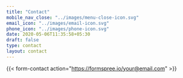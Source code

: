 ```yaml
---
title: "Contact"
mobile_nav_close: "../images/menu-close-icon.svg"
email_icon: "../images/email-icon.svg"
phone_icon: "../images/phone-icon.svg"
date: 2020-05-06T11:35:58+05:30
draft: false
type: contact
layout: contact
---
```


{{< form-contact action="https://formspree.io/your@email.com" >}}